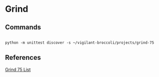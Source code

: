 # Grind

## Commands

```

python -m unittest discover -s ~/vigilant-broccoli/projects/grind-75

```

## References

[Grind 75 List](https://www.techinterviewhandbook.org/grind75)
